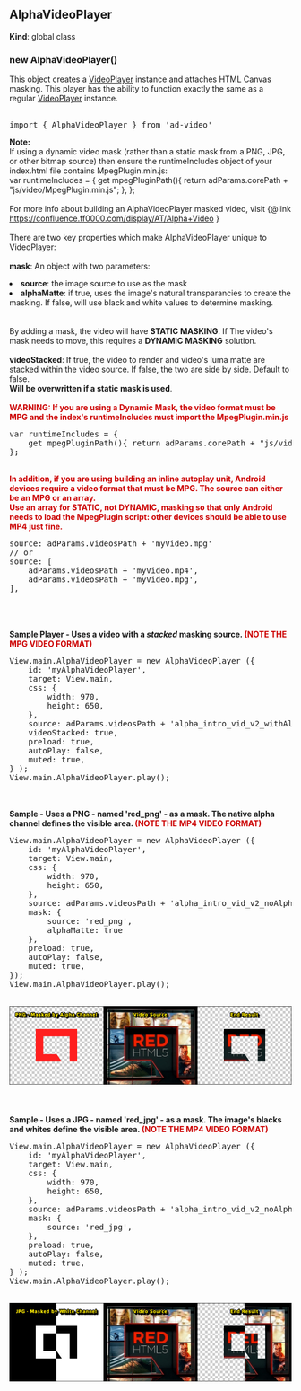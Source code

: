 <a name="AlphaVideoPlayer"></a>

## AlphaVideoPlayer
**Kind**: global class  
<a name="new_AlphaVideoPlayer_new"></a>

### new AlphaVideoPlayer()
This object creates a [VideoPlayer](#VideoPlayer) instance and attaches HTML Canvas masking.  This player has the ability to function exactly the same as a regular [VideoPlayer](#VideoPlayer) instance.
<br><br>
<pre class="sunlight-highlight-javascript">
import { AlphaVideoPlayer } from 'ad-video'
</pre>
<b>Note:</b><br>
If using a dynamic video mask (rather than a static mask from a PNG, JPG, or other bitmap source) then ensure the runtimeIncludes object of your index.html file contains MpegPlugin.min.js:
<br>
var runtimeIncludes = {
	get mpegPluginPath(){ return adParams.corePath + "js/video/MpegPlugin.min.js"; },
};
<br><br>
For more info about building an AlphaVideoPlayer masked video, visit
{@link https://confluence.ff0000.com/display/AT/Alpha+Video }
<br>
<br>
There are two key properties which make AlphaVideoPlayer unique to VideoPlayer:
<br>
<br>
<b>mask</b>: An object with two parameters:
<br>
<li><b>source</b>: the image source to use as the mask</li>
<li><b>alphaMatte</b>: if true, uses the image's natural transparancies to create the masking. If false, will use black and white values to determine masking.</li>
<br>
<br>By adding a mask, the video will have <b>STATIC MASKING</b>. If The video's mask needs to move, this requires a <b>DYNAMIC MASKING</b> solution.
<br>
<br>
<b>videoStacked</b>: If true, the video to render and video's luma matte are stacked within the video source. If false, the two are side by side. Default to false.
<br><b>Will be overwritten if a static mask is used</b>.
<br>
<br>
<b><span style="color: #cc0000;">WARNING: If you are using a Dynamic Mask, the video format must be MPG and the index's runtimeIncludes must import the MpegPlugin.min.js</span></b>
<pre class="sunlight-highlight-javascript">
var runtimeIncludes = {
	get mpegPluginPath(){ return adParams.corePath + "js/video/MpegPlugin.min.js"; },
};
</pre>
<br>
<b><span style="color: #cc0000;">In addition, if you are using building an inline autoplay unit, Android devices require a video format that must be MPG. The source can either be an MPG or an array.</span></b>
<br>
<b><span style="color: #cc0000;">Use an array for STATIC, not DYNAMIC, masking so that only Android needs to load the MpegPlugin script: other devices should be able to use MP4 just fine.</span></b>
<pre class="sunlight-highlight-javascript">
source: adParams.videosPath + 'myVideo.mpg'
// or
source: [
	adParams.videosPath + 'myVideo.mp4',
	adParams.videosPath + 'myVideo.mpg',
],
</pre>
<br>
<br>
<br>
<b>Sample Player - Uses a video with a <i>stacked</i> masking source. <span style="color: #cc0000;">(NOTE THE MPG VIDEO FORMAT)</span></b><br>
<pre class="sunlight-highlight-javascript">
View.main.AlphaVideoPlayer = new AlphaVideoPlayer ({
	id: 'myAlphaVideoPlayer',
	target: View.main,
	css: {
		width: 970,
		height: 650,
	},
	source: adParams.videosPath + 'alpha_intro_vid_v2_withAlpha.mpg',
	videoStacked: true,
	preload: true,
	autoPlay: false,
	muted: true,
} );
View.main.AlphaVideoPlayer.play();
</pre>
<br><br>
<b>Sample - Uses a PNG - named 'red_png' - as a mask. The native alpha channel defines the visible area. <span style="color: #cc0000;">(NOTE THE MP4 VIDEO FORMAT)</span></b><br>
<pre class="sunlight-highlight-javascript">
View.main.AlphaVideoPlayer = new AlphaVideoPlayer ({
	id: 'myAlphaVideoPlayer',
	target: View.main,
	css: {
		width: 970,
		height: 650,
	},
	source: adParams.videosPath + 'alpha_intro_vid_v2_noAlpha.mp4',
	mask: {
		source: 'red_png',
		alphaMatte: true
	},
	preload: true,
	autoPlay: false,
	muted: true,
});
View.main.AlphaVideoPlayer.play();
</pre>
<br>
<img src="https://github.com/ff0000-ad-tech/ad-docs/blob/master/assets/ad-video/alpha_mask.jpg" />
<br><br><br><br>
<b>Sample - Uses a JPG - named 'red_jpg' - as a mask. The image's blacks and whites define the visible area. <span style="color: #cc0000;">(NOTE THE MP4 VIDEO FORMAT)</span></b><br>
<pre class="sunlight-highlight-javascript">
View.main.AlphaVideoPlayer = new AlphaVideoPlayer ({
	id: 'myAlphaVideoPlayer',
	target: View.main,
	css: {
		width: 970,
		height: 650,
	},
	source: adParams.videosPath + 'alpha_intro_vid_v2_noAlpha.mp4',
	mask: {
		source: 'red_jpg',
	},
	preload: true,
	autoPlay: false,
	muted: true,
} );
View.main.AlphaVideoPlayer.play();
</pre>
<br>
<img src="https://github.com/ff0000-ad-tech/ad-docs/blob/master/assets/ad-video/luma_mask.jpg" />

